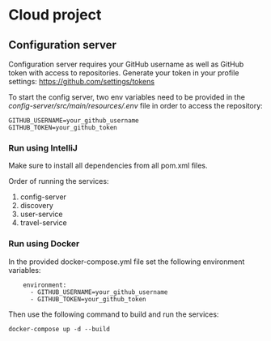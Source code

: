# Cloud project

## Configuration server
Configuration server requires your GitHub username as well as GitHub token with access to repositories.
Generate your token in your profile settings: https://github.com/settings/tokens 

To start the config server, two env variables need to be provided in the _config-server/src/main/resources/.env_ file in order to access the repository:
```
GITHUB_USERNAME=your_github_username
GITHUB_TOKEN=your_github_token
```

### Run using IntelliJ
Make sure to install all dependencies from all pom.xml files.

Order of running the services:
1. config-server
2. discovery
3. user-service
4. travel-service


### Run using Docker
In the provided docker-compose.yml file set the following environment variables:

```
    environment:
      - GITHUB_USERNAME=your_github_username
      - GITHUB_TOKEN=your_github_token
```

Then use the following command to build and run the services:
```
docker-compose up -d --build
```

